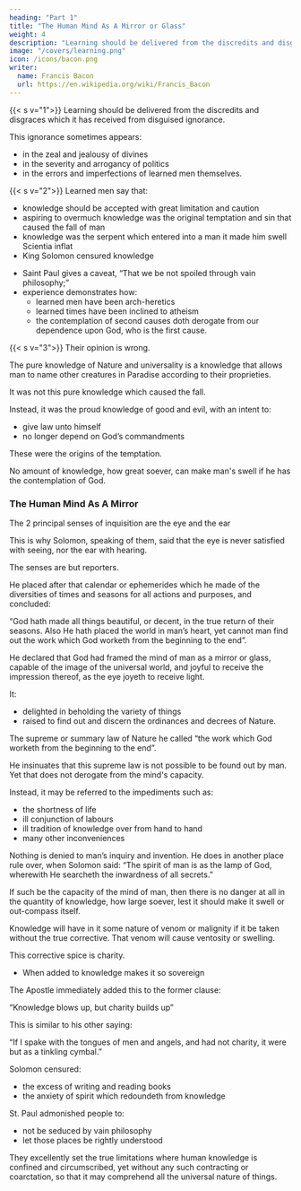 ```yaml
---
heading: "Part 1"
title: "The Human Mind As A Mirror or Glass"
weight: 4
description: "Learning should be delivered from the discredits and disgraces which it has received from disguised ignorance"
image: "/covers/learning.png"
icon: /icons/bacon.png
writer:
  name: Francis Bacon
  url: https://en.wikipedia.org/wiki/Francis_Bacon
---
```




{{< s v="1">}} <!-- In the entrance to the former of these—to clear the way and, as it were, to make silence, to have the true testimonies concerning the dignity of learning to be better heard, without the interruption of tacit objections—I think --> Learning should be delivered from the discredits and disgraces which it has received from disguised ignorance. 

This ignorance sometimes appears:
- in the zeal and jealousy of divines
- in the severity and arrogancy of politics
- in the errors and imperfections of learned men themselves.


{{< s v="2">}} Learned men say that:
- knowledge should be accepted with great limitation and caution
- aspiring to overmuch knowledge was the original temptation and sin that caused the fall of man
- knowledge was the serpent which entered into a man it made him swell Scientia inflat
- King Solomon censured knowledge
<!-- , “That there is no end of making books, and that much reading is weariness of the flesh;” and again in another place, “That in spacious knowledge there is much contristation, and that he that increaseth knowledge increaseth anxiety;”  -->
- Saint Paul gives a caveat, “That we be not spoiled through vain philosophy;” 
- experience demonstrates how:
  - learned men have been arch-heretics
  - learned times have been inclined to atheism
  - the contemplation of second causes doth derogate from our dependence upon God, who is the first cause.


{{< s v="3">}} Their opinion is wrong. 

The pure knowledge of Nature and universality is a knowledge that allows man to name other creatures in Paradise according to their proprieties.

It was not this pure knowledge which caused the fall.

Instead, it was the proud knowledge of good and evil, with an intent to:
- give law unto himself
- no longer depend on God’s commandments

These were the origins of the temptation.  

No amount of knowledge, how great soever, can make man's swell if he has the contemplation of God. 

<!-- ; for nothing can fill, much less extend the soul of man, but God and  -->


### The Human Mind As A Mirror

The 2 principal senses of inquisition are the eye and the ear

This is why Solomon, speaking of them, said that the eye is never satisfied with seeing, nor the ear with hearing.

<!-- and if there be no fulness, then is the continent greater than the content: so of knowledge itself and the mind of man, whereto -->

The senses are but reporters.

He placed after that calendar or ephemerides which he made of the diversities of times and seasons for all actions and purposes, and concluded: 

“God hath made all things beautiful, or decent, in the true return of their seasons. Also He hath placed the world in man’s heart, yet cannot man find out the work which God worketh from the beginning to the end”.

He declared that God had framed the mind of man as a mirror or glass, capable of the image of the universal world, and joyful to receive the impression thereof, as the eye joyeth to receive light. 

It:
- delighted in beholding the variety of things
- raised to find out and discern the ordinances and decrees of Nature.

<!-- which throughout all those changes are infallibly observed.

 and vicissitude of times, but  -->

The supreme or summary law of Nature he called “the work which God worketh from the beginning to the end”.

He insinuates that this supreme law is not possible to be found out by man. Yet that does not derogate from the mind's capacity.

Instead, it may be referred to the impediments such as:
- the shortness of life
- ill conjunction of labours
- ill tradition of knowledge over from hand to hand
- many other inconveniences

<!-- , whereunto the condition of man is subject.   -->

<!-- parcel of the world -->

Nothing is denied to man’s inquiry and invention. He does in another place rule over, when Solomon said: “The spirit of man is as the lamp of God, wherewith He searcheth the inwardness of all secrets.”  

<!-- and receipt -->
If such be the capacity of the mind of man, then there is no danger at all in the quantity of knowledge, how large soever, lest it should make it swell or out-compass itself.

<!-- no, but it is merely the quality of knowledge, which, be it in quantity more or less,  -->

Knowledge will have in it some nature of venom or malignity if it be taken without the true corrective. That venom will cause ventosity or swelling.

 <!-- and some effects of that venom, which is .   -->

This corrective spice is charity.
- When added to knowledge makes it so sovereign

The Apostle immediately added this to the former clause: 

“Knowledge blows up, but charity builds up”

This is similar to his other saying: 

“If I spake with the tongues of men and angels, and had not charity, it were but as a tinkling cymbal.” 

<!-- Not but that it is an excellent thing to speak with the tongues of men and angels, but because, if it be severed from charity, and not referred to the good of men and mankind, it hath rather a sounding and unworthy glory than a meriting and substantial virtue.   -->

Solomon censured:
- the excess of writing and reading books
- the anxiety of spirit which redoundeth from knowledge
<!-- - the admonition of , “That we ; -->

St. Paul admonished people to:
- not be seduced by vain philosophy
- let those places be rightly understood

They excellently set the true limitations where human knowledge is confined and circumscribed, yet without any such contracting or coarctation, so that it may comprehend all the universal nature of things.

